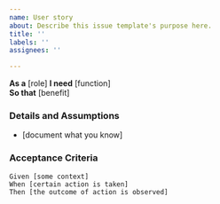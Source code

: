 ```yaml
---
name: User story
about: Describe this issue template's purpose here.
title: ''
labels: ''
assignees: ''

---
```


**As a** [role] 
 **I need** [function]  
 **So that** [benefit]  
	   
### Details and Assumptions
 * [document what you know]	   
### Acceptance Criteria  
	   
```gherkin
Given [some context]
When [certain action is taken]	 
Then [the outcome of action is observed]
 ```
